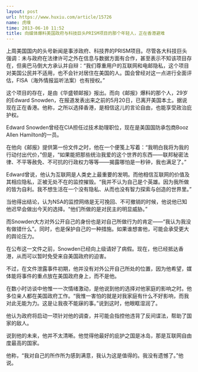 ```yaml
---
layout: post
url: https://www.huxiu.com/article/15726
name: 虎嗅
time: 2013-06-10 11:52
title: 向媒体爆料美国政府与科技巨头PRISM项目的那个年轻人，正在香港避难
---
```

上周美国国内的头号新闻是事涉政府、科技界的PRISM项目。尽管各大科技巨头强调：未与政府在法律许可之外在信息与数据方面有合作，甚至表示不知该项目存在，但奥巴马倒大方承认并自辩：“我们尊重用户的互联网和电邮隐私，这个项目对美国公民并不适用，也不会针对居住在美国的人。国会曾经对这一点进行全面评估，FISA（海外情报监听法案）也有授权。”

这个项目的存在，是由《华盛顿邮报》报出。而向《邮报》爆料的那个人，29岁的Edward Snowden，在报道发表出来之前的5月20日，已离开美国本土。据说现在正在香港。他称，之所以选择香港，是相信这儿的言论自由，也能享受政治庇护权。

Edward Snowden曾经在CIA担任过技术助理职位，现在是美国国防承包商Booz Allen Hamilton的一员。

在他向《邮报》提供第一份文件之时，他在一个便笺上写着：“我明白我将为我的行动付出代价，”但是，“如果能把那些统治我爱的这个世界的东西——联邦秘密法律、不平等赦免、不可抗的行政权力等等——揭露哪怕是一秒钟，我也满足了。”

Edward曾说，他认为互联网是人类史上最重要的发明。而他相信互联网的价值及其相应隐私，正被无处不在的监控摧毁。“我并不认为自己是个英雄。因为我所做的皆为自利。我不想生活在一个没有隐私、从而也没有智力探索与创造的世界里。”

当他得出结论，认为NSA的监控网络是无可挽回、不可撤销的时候，他说他已知他迟早会做出今天的选择。“他们所做的是对民主的明显威胁。”

而Snowden大方对外公开自己的身份也是对自己所做行为的肯定——“我认为我没有做错什么”。同时，也是保护自己的一种措施。如果谁想害他，可能会承受更大的舆论压力。

在公布这一文件之前，Snowden已经向上级请好了病假。现在，他已经抵达香港，从而可以暂时免受来自美国政府的迫害。

不过，在文件泄露事件初期，他并没有对外公开自己所处的位置，因为他希望，媒体能将事件的重点放在美国政府身上，而不是他。

在数小时访谈中他惟一一次情绪激动，是他说到他的选择对他家庭的影响之时。他多位亲人都在美国政府工作。“我惟一害怕的就是对我家庭有什么不好影响，而我对此无能为力。这是让我夜不能寐的事。”说到这时，他眼眶湿润了。

他认为政府将启动一项针对他的调查，并可能会指控他违背了反间谍法，帮助了国家的敌人。

说到他的未来，他并不太清晰。他觉得他最好的庇护之国是冰岛，那是互联网自由度最高的国家。

他称，“我对自己的所作所为感到满意，我认为这是值得的。我没有遗憾了。”他说。

